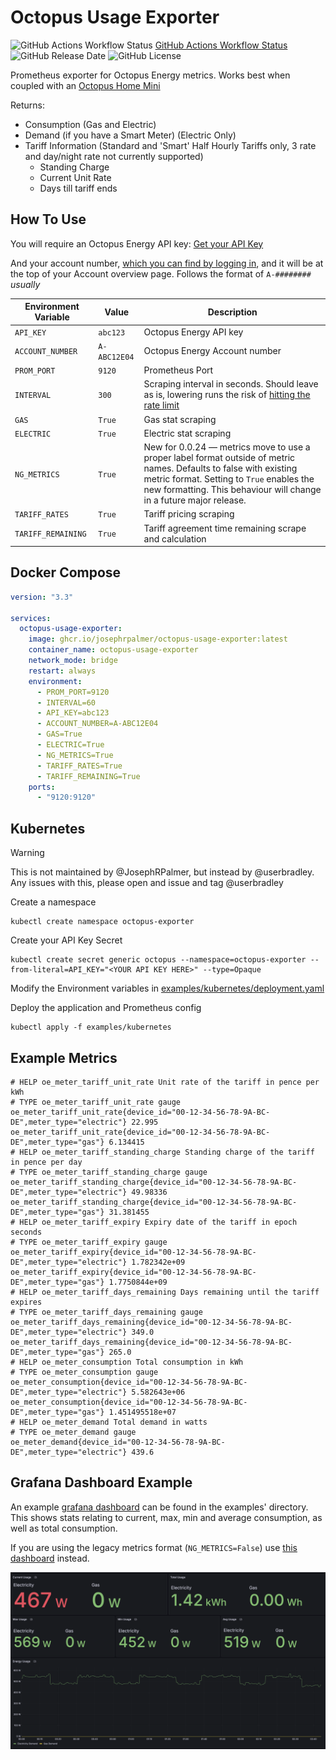 # Octopus Usage Exporter

![GitHub Actions Workflow Status](https://img.shields.io/github/actions/workflow/status/josephrpalmer/octopus-usage-exporter/pytest.yml?label=tests)
[GitHub Actions Workflow Status](https://img.shields.io/github/actions/workflow/status/josephrpalmer/octopus-usage-exporter/docker-build.yml)
![GitHub Release Date](https://img.shields.io/github/release-date/josephrpalmer/octopus-usage-exporter)
![GitHub License](https://img.shields.io/github/license/josephrpalmer/octopus-usage-exporter)


Prometheus exporter for Octopus Energy metrics. Works best when coupled with an [Octopus Home Mini](https://octopus.energy/blog/octopus-home-mini/)

Returns:

- Consumption (Gas and Electric)
- Demand (if you have a Smart Meter) (Electric Only)
- Tariff Information (Standard and 'Smart' Half Hourly Tariffs only, 3 rate and day/night rate not currently supported)
  - Standing Charge
  - Current Unit Rate
  - Days till tariff ends


## How To Use

You will require an Octopus Energy API key: [Get your API Key](https://octopus.energy/login/?next=%2Fdashboard%2Fnew%2Faccounts%2Fpersonal-details%2Fapi-access)

And your account number, [which you can find by logging in](https://octopus.energy/dashboard/new/accounts), and it will be at the top of your Account overview page. Follows the format of `A-########` _usually_


| Environment Variable | Value        | Description                                                                                                                                                                                                                                                  |
|----------------------|--------------|--------------------------------------------------------------------------------------------------------------------------------------------------------------------------------------------------------------------------------------------------------------|
| `API_KEY`            | `abc123`     | Octopus Energy API key                                                                                                                                                                                                                                       |
| `ACCOUNT_NUMBER`     | `A-ABC12E04` | Octopus Energy Account number                                                                                                                                                                                                                                |
| `PROM_PORT`          | `9120`       | Prometheus Port                                                                                                                                                                                                                                              |
| `INTERVAL`           | `300`        | Scraping interval in seconds. Should leave as is, lowering runs the risk of [hitting the rate limit](https://docs.octopus.energy/graphql/guides/basics#:~:text=manage%20large%20portfolios-,Request%2Dspecific%20rate%20limiting,-Request%2Dspecific%20rate) |
| `GAS`                | `True`       | Gas stat scraping                                                                                                                                                                                                                                            |
| `ELECTRIC`           | `True`       | Electric stat scraping                                                                                                                                                                                                                                       |
| `NG_METRICS`         | `True`       | New for 0.0.24 — metrics move to use a proper label format outside of metric names. Defaults to false with existing metric format. Setting to `True` enables the new formatting. This behaviour will change in a future major release.                       |
| `TARIFF_RATES`       | `True`       | Tariff pricing scraping                                                                                                                                                                                                                                      |
| `TARIFF_REMAINING`   | `True`       | Tariff agreement time remaining scrape and calculation                                                                                                                                                                                                       |

## Docker Compose

```yaml
version: "3.3"

services:
  octopus-usage-exporter:
    image: ghcr.io/josephrpalmer/octopus-usage-exporter:latest
    container_name: octopus-usage-exporter
    network_mode: bridge
    restart: always
    environment:
      - PROM_PORT=9120
      - INTERVAL=60
      - API_KEY=abc123
      - ACCOUNT_NUMBER=A-ABC12E04
      - GAS=True
      - ELECTRIC=True
      - NG_METRICS=True
      - TARIFF_RATES=True
      - TARIFF_REMAINING=True
    ports:
      - "9120:9120"
```

## Kubernetes

> [!WARNING]  
> This is not maintained by @JosephRPalmer, but instead by @userbradley.
> Any issues with this, please open and issue and tag @userbradley

Create a namespace

```shell
kubectl create namespace octopus-exporter
```

Create your API Key Secret

```shell
kubectl create secret generic octopus --namespace=octopus-exporter --from-literal=API_KEY="<YOUR API KEY HERE>" --type=Opaque
```

Modify the Environment variables in [examples/kubernetes/deployment.yaml](examples/kubernetes/deployment.yaml)

Deploy the application and Prometheus config

```shell
kubectl apply -f examples/kubernetes
```


## Example Metrics
```
# HELP oe_meter_tariff_unit_rate Unit rate of the tariff in pence per kWh
# TYPE oe_meter_tariff_unit_rate gauge
oe_meter_tariff_unit_rate{device_id="00-12-34-56-78-9A-BC-DE",meter_type="electric"} 22.995
oe_meter_tariff_unit_rate{device_id="00-12-34-56-78-9A-BC-DE",meter_type="gas"} 6.134415
# HELP oe_meter_tariff_standing_charge Standing charge of the tariff in pence per day
# TYPE oe_meter_tariff_standing_charge gauge
oe_meter_tariff_standing_charge{device_id="00-12-34-56-78-9A-BC-DE",meter_type="electric"} 49.98336
oe_meter_tariff_standing_charge{device_id="00-12-34-56-78-9A-BC-DE",meter_type="gas"} 31.381455
# HELP oe_meter_tariff_expiry Expiry date of the tariff in epoch seconds
# TYPE oe_meter_tariff_expiry gauge
oe_meter_tariff_expiry{device_id="00-12-34-56-78-9A-BC-DE",meter_type="electric"} 1.782342e+09
oe_meter_tariff_expiry{device_id="00-12-34-56-78-9A-BC-DE",meter_type="gas"} 1.7750844e+09
# HELP oe_meter_tariff_days_remaining Days remaining until the tariff expires
# TYPE oe_meter_tariff_days_remaining gauge
oe_meter_tariff_days_remaining{device_id="00-12-34-56-78-9A-BC-DE",meter_type="electric"} 349.0
oe_meter_tariff_days_remaining{device_id="00-12-34-56-78-9A-BC-DE",meter_type="gas"} 265.0
# HELP oe_meter_consumption Total consumption in kWh
# TYPE oe_meter_consumption gauge
oe_meter_consumption{device_id="00-12-34-56-78-9A-BC-DE",meter_type="electric"} 5.582643e+06
oe_meter_consumption{device_id="00-12-34-56-78-9A-BC-DE",meter_type="gas"} 1.451495518e+07
# HELP oe_meter_demand Total demand in watts
# TYPE oe_meter_demand gauge
oe_meter_demand{device_id="00-12-34-56-78-9A-BC-DE",meter_type="electric"} 439.6
```

## Grafana Dashboard Example

An example [grafana dashboard](./examples/grafana_dashboard_ng.json) can be found in the examples' directory. This shows 
stats relating to current, max, min and average consumption, as well as total consumption.

If you are using the legacy metrics format (`NG_METRICS=False`) use [this dashboard](./examples/grafana_dashboard_legacy.json)
instead.

![](./examples/grafana_dashboard.png)
